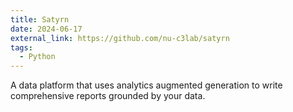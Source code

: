 ```yaml
---
title: Satyrn
date: 2024-06-17
external_link: https://github.com/nu-c3lab/satyrn
tags:
  - Python
---
```


A data platform that uses analytics augmented generation to write comprehensive reports grounded by your data.

<!--more-->
